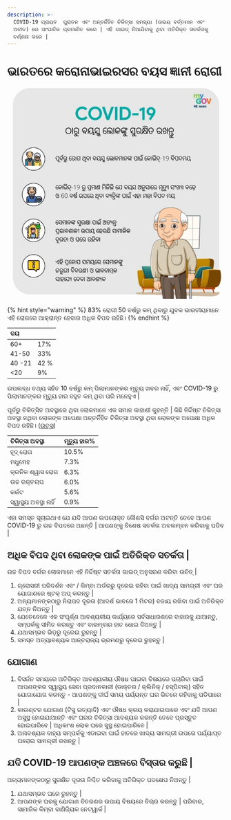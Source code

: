 ```yaml
---
description: >-
  COVID-19 ପ୍ରାୟତ  ପୁରାତନ ଏବଂ ଅନ୍ତର୍ନିହିତ ଚିକିତ୍ସା ସମସ୍ୟା (ଉଭୟ ବର୍ତ୍ତମାନ ଏବଂ
  ଅତୀତ) ରେ ସାଂଘାତିକ ପ୍ରମାଣିତ କରେ | ଏହି ଗାଇଡ୍ ନିଆଯିବାକୁ ଥିବା ଅତିରିକ୍ତ ସତର୍କତାକୁ
  ବର୍ଣ୍ଣନା କରେ |
---
```


# ଭାରତରେ କରୋନାଭାଇରସର ବୟସ ଜ୍ଞାନୀ ରୋଗୀ

![](../.gitbook/assets/screenshot_2020-04-09-14-32-34-320_com.android.chrome.jpg)

{% hint style="warning" %}
83% ରୋଗୀ 50 ବର୍ଷରୁ କମ୍ ଥିବାରୁ ଯୁବକ ଭାରତୀୟମାନେ ଏହି ରୋଗରେ ଆକ୍ରାନ୍ତ ହେବାର ଅଧିକ ବିପଦ ରହିଛି।
{% endhint %}

| ବୟ |  |
| :--- | :--- |
| 60+ | 17% |
| 41-50 | 33% |
| 40 -21 | 42 % |
| &lt;20 | 9% |

ଉପଲବ୍ଧ ତଥ୍ୟ ସହିତ 10 ବର୍ଷରୁ କମ୍ ପିଲାମାନଙ୍କର ମୃତ୍ୟୁ ଖବର ନାହିଁ, ଏବଂ COVID-19 ରୁ ପିଲାମାନଙ୍କର ମୃତ୍ୟୁ ହାର ବହୁତ କମ୍ ଥିବା ପରି ମନେହୁଏ \| 

ପୂର୍ବରୁ ଚିକିତ୍ସିତ ଅବସ୍ଥାରେ ଥିବା ଲୋକମାନେ ଏକ ସମାନ କାହାଣୀ କୁହନ୍ତି \|  କିଛି ନିର୍ଦ୍ଦିଷ୍ଟ ଚିକିତ୍ସା ଅବସ୍ଥା ନଥିବା ଲୋକଙ୍କ ଅପେକ୍ଷା ଅନ୍ତର୍ନିହିତ ଚିକିତ୍ସା ଅବସ୍ଥା ଥିବା ଲୋକଙ୍କ ଅପେକ୍ଷା ଅଧିକ ବିପଦ ରହିଛି। \([ଉତ୍ସ](https://ourworldindata.org/coronavirus#case-fatality-rate-of-covid-19-by-preexisting-health-conditions)\)

| ଚିକିତ୍ସା ଅବସ୍ଥା  | ମୃତ୍ୟୁ ହାର% |
| :--- | :--- |
| ହୃଦ୍ ରୋଗ | 10.5% |
| ମଧୁମେହ | 7.3% |
| କ୍ରନିକ ଶ୍ୱାସ ରୋଗ | 6.3% |
| ଉଚ୍ଚ ରକ୍ତଚାପ  | 6.0%  |
| କର୍କଟ  | 5.6%  |
| ସ୍ୱାସ୍ଥ୍ୟ ଅବସ୍ଥା ନାହିଁ  |  0.9% |

ଏହା ସମସ୍ତ ସୂଚାଇଥାଏ ଯେ ଯଦି ଆପଣ ଉପରୋକ୍ତ କୌଣସି  ବର୍ଗର ଅଟନ୍ତି ତେବେ ଆପଣ COVID-19 ରୁ ଉଚ୍ଚ ବିପଦରେ ଅଛନ୍ତି \| ଆପଣଙ୍କୁ ବିଶେଷ ସତର୍କତା ଅବଲମ୍ବନ କରିବାକୁ ପଡିବ \|

## ଅଧିକ ବିପଦ ଥିବା ଲୋକଙ୍କ ପାଇଁ ଅତିରିକ୍ତ ସତର୍କତା \| 

ଉଚ୍ଚ ବିପଦ ବର୍ଗର ଲୋକମାନେ ଏହି ନିର୍ଦ୍ଦିଷ୍ଟ ସତର୍କତା ଗାଇଡ୍ ଅନୁସରଣ କରିବା ଉଚିତ୍ \| 

1. ଗ୍ରୋସରୀ ପରିଦର୍ଶନ ଏବଂ / କିମ୍ବା ଅର୍ଡରରୁ ଦୂରେଇ ରହିବା ପାଇଁ ଖାଦ୍ୟ ସାମଗ୍ରୀ ଏବଂ ଘର ଯୋଗାଣରେ ଷ୍ଟକ୍ ଅପ୍ କରନ୍ତୁ \| 
2. ଅନ୍ୟମାନଙ୍କଠାରୁ ନିରାପଦ ଦୂରତା \(ଆଦର୍ଶ ଭାବରେ 1 ମିଟର\) ବଜାୟ ରଖିବା ପାଇଁ ଅତିରିକ୍ତ ଯତ୍ନ ନିଅନ୍ତୁ \| 
3. ଯେତେବେଳେ ଏକ ସଂପୂର୍ଣ୍ଣ ଆବଶ୍ୟକୀୟ କାର୍ଯ୍ୟରେ ସର୍ବସାଧାରଣରେ ବାହାରକୁ ଯାଆନ୍ତୁ, ସମ୍ପର୍କକୁ ସୀମିତ କରନ୍ତୁ ଏବଂ ବାରମ୍ବାର ହାତ ଧୋଇ ଦିଅନ୍ତୁ \| 
4. ଯଥାସମ୍ଭବ ଭିଡ଼ରୁ ଦୂରେଇ ରୁହନ୍ତୁ \| 
5. ସମସ୍ତ ଅତ୍ୟାବଶ୍ୟକ ଆନ୍ତରାଜ୍ୟ ଭ୍ରମଣରୁ ଦୂରେଇ ରୁହନ୍ତୁ \|

## ଯୋଗାଣ 

1. ବିସର୍ଜନ ସମୟରେ ଅତିରିକ୍ତ ଆବଶ୍ୟକୀୟ ଔଷଧ ପାଇବା ବିଷୟରେ ପଚାରିବା ପାଇଁ ଆପଣଙ୍କର ସ୍ୱାସ୍ଥ୍ୟ ସେବା ପ୍ରଦାନକାରୀ \(ଡାକ୍ତର / କ୍ଲିନିକ୍ / ହସ୍ପିଟାଲ୍\) ସହିତ ଯୋଗାଯୋଗ କରନ୍ତୁ - ଆପଣଙ୍କୁ ଦୀର୍ଘ ସମୟ ପର୍ଯ୍ୟନ୍ତ ଘର ଭିତରେ ରହିବାକୁ ପଡିପାରେ \| 
2. କାଉଣ୍ଟର ଯୋଗାଣ \(ଟିସୁ ଇତ୍ୟାଦି\) ଏବଂ ଔଷଧ କ୍ରୟ କରାଯାଇପାରେ ଏବଂ ଯଦି ଆପଣ ଅସୁସ୍ଥ ହୋଇଯାଆନ୍ତି ଏବଂ ଘରର ଚିକିତ୍ସା ଆବଶ୍ୟକ କରନ୍ତି ତେବେ ପ୍ରସ୍ତୁତ ହୋଇପାରିବେ \| ଅଧିକାଂଶ ଲୋକ ଘରେ ସୁସ୍ଥ ହୋଇପାରିବେ \| 
3. ଅନାବଶ୍ୟକ ବାହ୍ୟ ସମ୍ପର୍କକୁ ଏଡାଇବା ପାଇଁ ହାତରେ ଖାଦ୍ୟ ସାମଗ୍ରୀ ଉପରେ ପର୍ଯ୍ୟାପ୍ତ ଘରୋଇ ସାମଗ୍ରୀ ରଖନ୍ତୁ \|

## ଯଦି COVID-19 ଆପଣଙ୍କ ଅଞ୍ଚଳରେ ବିସ୍ତାର କରୁଛି \|

 ଅନ୍ୟମାନଙ୍କଠାରୁ ସୁରକ୍ଷିତ ଦୂରତା ନିଶ୍ଚିତ କରିବାକୁ ଅତିରିକ୍ତ ପଦକ୍ଷେପ ନିଅନ୍ତୁ \| 

1. ଯଥାସମ୍ଭବ ଘରେ ରୁହନ୍ତୁ \| 
2. ଆପଣଙ୍କ ଘରକୁ ଯୋଗାଣ ବିତରଣର ଉପାୟ ବିଷୟରେ ବିଚାର କରନ୍ତୁ \| ପରିବାର, ସାମାଜିକ କିମ୍ବା ବାଣିଜ୍ୟିକ ନେଟୱାର୍କ \|



